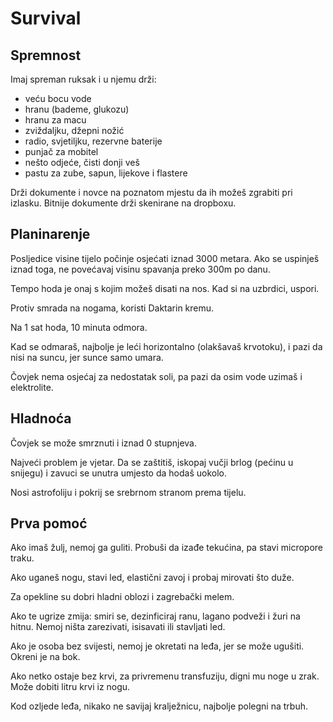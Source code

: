 # Survival

## Spremnost

Imaj spreman ruksak i u njemu drži:
- veću bocu vode
- hranu (bademe, glukozu)
- hranu za macu
- zviždaljku, džepni nožić
- radio, svjetiljku, rezervne baterije
- punjač za mobitel
- nešto odjeće, čisti donji veš
- pastu za zube, sapun, lijekove i flastere

Drži dokumente i novce na poznatom mjestu da ih možeš zgrabiti pri izlasku. Bitnije dokumente drži skenirane na dropboxu.

## Planinarenje

Posljedice visine tijelo počinje osjećati iznad 3000 metara. Ako se uspinješ iznad toga, ne povećavaj visinu spavanja preko 300m po danu.

Tempo hoda je onaj s kojim možeš disati na nos. Kad si na uzbrdici, uspori.

Protiv smrada na nogama, koristi Daktarin kremu.

Na 1 sat hoda, 10 minuta odmora.

Kad se odmaraš, najbolje je leći horizontalno (olakšavaš krvotoku), i pazi da nisi na suncu, jer sunce samo umara.

Čovjek nema osjećaj za nedostatak soli, pa pazi da osim vode uzimaš i elektrolite.

## Hladnoća

Čovjek se može smrznuti i iznad 0 stupnjeva.

Najveći problem je vjetar. Da se zaštitiš, iskopaj vučji brlog (pećinu u snijegu) i zavuci se unutra umjesto da hodaš uokolo.

Nosi astrofoliju i pokrij se srebrnom stranom prema tijelu.

## Prva pomoć

Ako imaš žulj, nemoj ga guliti. Probuši da izađe tekućina, pa stavi micropore traku.

Ako uganeš nogu, stavi led, elastični zavoj i probaj mirovati što duže.

Za opekline su dobri hladni oblozi i zagrebački melem.

Ako te ugrize zmija: smiri se, dezinficiraj ranu, lagano podveži i žuri na hitnu. Nemoj ništa zarezivati, isisavati ili stavljati led.

Ako je osoba bez svijesti, nemoj je okretati na leđa, jer se može ugušiti. Okreni je na bok.

Ako netko ostaje bez krvi, za privremenu transfuziju, digni mu noge u zrak. Može dobiti litru krvi iz nogu.

Kod ozljede leđa, nikako ne savijaj kralježnicu, najbolje polegni na trbuh.
